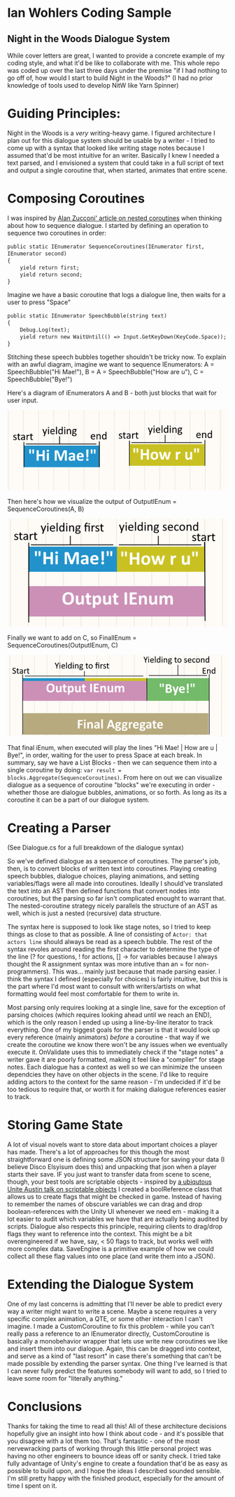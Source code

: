 # Ian Wohlers Coding Sample
## Night in the Woods Dialogue System
While cover letters are great, I wanted to provide a concrete example of my coding style, and what it'd be like to collaborate with me. This whole repo was coded up over the last three days under the premise "if I had nothing to go off of, how would I start to build Night in the Woods?" (I had no prior knowledge of tools used to develop NitW like Yarn Spinner)
# Guiding Principles:
Night in the Woods is a *very* writing-heavy game. I figured architecture I plan out for this dialogue system should be usable by a writer - I tried to come up with a syntax that looked like writing stage notes because I assumed that'd be most intuitive for an writer. Basically I knew I needed a text parsed, and I envisioned a system that could take in a full script of text and output a single coroutine that, when started, animates that entire scene.

# Composing Coroutines
I was inspired by [Alan Zucconi' article on nested coroutines](https://www.alanzucconi.com/2017/02/15/nested-coroutines-in-unity/) when thinking about how to sequence dialogue. I started by defining an operation to sequence two coroutines in order:

```
public static IEnumerator SequenceCoroutines(IEnumerator first, IEnumerator second)
{
    yield return first;
    yield return second;
}
```

Imagine we have a basic coroutine that logs a dialogue line, then waits for a user to press "Space"

```
public static IEnumerator SpeechBubble(string text)
{
    Debug.Log(text);
    yield return new WaitUntil(() => Input.GetKeyDown(KeyCode.Space));
}
```

Stitching these speech bubbles together shouldn't be tricky now. To explain with an awful diagram, imagine we want to sequence IEnumerators:
A = SpeechBubble("Hi Mae!"), B = A = SpeechBubble("How are u"), C = SpeechBubble("Bye!")

Here's a diagram of iEnumerators A and B - both just blocks that wait for user input.

![Two coroutines](Images/twoOfThem.png)

Then here's how we visualize the output of OutputIEnum = SequenceCoroutines(A, B)

![Composite coroutine](Images/composite.png)

Finally we want to add on C, so FinalIEnum = SequenceCoroutines(OutputIEnum, C)

![Aggregate coroutine](Images/aggregate.png)

That final iEnum, when executed will play the lines "Hi Mae! | How are u | Bye!", in order, waiting for the user to press Space at each break.
In summary, say we have a List<IEnumerator> Blocks - then we can sequence them into a single coroutine by doing: `var result = blocks.Aggregate(SequenceCoroutines)`. From here on out we can visualize dialogue as a sequence of coroutine "blocks" we're executing in order - whether those are dialogue bubbles, animations, or so forth. As long as its a coroutine it can be a part of our dialogue system.

# Creating a Parser
(See Dialogue.cs for a full breakdown of the dialogue syntax)

So we've defined dialogue as a sequence of coroutines. The parser's job, then, is to convert blocks of written text into coroutines. Playing creating speech bubbles, dialogue choices, playing animations, and setting variables/flags were all made into coroutines. Ideally I should've translated the text into an AST then defined functions that convert nodes into coroutines, but the parsing so far isn't complicated enought to warrant that. The nested-coroutine strategy nicely parallels the structure of an AST as well, which is just a nested (recursive) data structure.

The syntax here is supposed to look like stage notes, so I tried to keep things as close to that as possible. A line of consisting of `Actor: that actors line` should always be read as a speech bubble. The rest of the syntax revoles around reading the first character to determine the type of the line (? for questions, ! for actions, [] -> for variables because I always thought the R assignment syntax was more intutive than an = for non-programmers). This was... mainly just because that made parsing easier. I think the syntax I defined (especially for choices) is fairly intuitive, but this is the part where I'd most want to consult with writers/artists on what formatting would feel most comfortable for them to write in.

Most parsing only requires looking at a single line, save for the exception of parsing choices (which requires looking ahead until we reach an END), which is the only reason I ended up using a line-by-line iterator to track everything. One of my biggest goals for the parser is that it would look up every reference (mainly animators) *before* a coroutine - that way if we create the coroutine we know there won't be any issues when we eventually execute it. OnValidate uses this to immediately check if the "stage notes" a writer gave it are poorly formatted, making it feel like a "compiler" for stage notes. Each dialogue has a context as well so we can minimize the unseen dependcies they have on other objects in the scene. I'd like to require adding actors to the context for the same reason - I'm undecided if it'd be too tedious to require that, or worth it for making dialogue references easier to track.

# Storing Game State
A lot of visual novels want to store data about important choices a player has made. There's a lot of approaches for this though the most straightforward one is defining some JSON structure for saving your data (I believe Disco Elsyisum does this) and unpacking that json when a player starts their save. IF you just want to transfer data from scene to scene, though, your best tools are scriptable objects - inspired by [a ubiqutous Unite Austin talk on scriptable objects](https://www.youtube.com/watch?v=raQ3iHhE_Kk) I created a boolReference class that allows us to create flags that might be checked in game. Instead of having to remember the names of obscure variables we can drag and drop boolean-references with the Unity UI whenever we need em - making it a lot easier to audit which variables we have that are actually being audited by scripts. Dialogue also respects this principle, requiring clients to drag/drop flags they want to reference into the context. This might be a bit overengineered if we have, say, < 50 flags to track, but works well with more complex data. SaveEngine is a primitive example of how we could collect all these flag values into one place (and write them into a JSON).

# Extending the Dialogue System
One of my last concerns is admitting that I'll never be able to predict every way a writer might want to write a scene. Maybe a scene requires a very specific complex animation, a QTE, or some other interaction I can't imagine. I made a CustomCoroutine to fix this problem - while you can't really pass a reference to an IEnumerator directly, CustomCoroutine is basically a monobehavior wrapper that lets use write new coroutines we like and insert them into our dialogue. Again, this can be dragged into context, and serve as a kind of "last resort" in case there's something that can't be made possible by extending the parser syntax. One thing I've learned is that I can never fully predict the features somebody will want to add, so I tried to leave some room for "literally anything."

# Conclusions
Thanks for taking the time to read all this! All of these architecture decisions hopefully give an insight into how I think about code - and it's possible that you disagree with a lot them too. That's fantastic - one of the most nervewracking parts of working through this little personal project was having no other engineers to bounce ideas off or sanity check. I tried take fully advantage of Unity's engine to create a foundation that'd be as easy as possible to build upon, and I hope the ideas I described sounded sensible. I'm still pretty happy with the finished product, especially for the amount of time I spent on it.